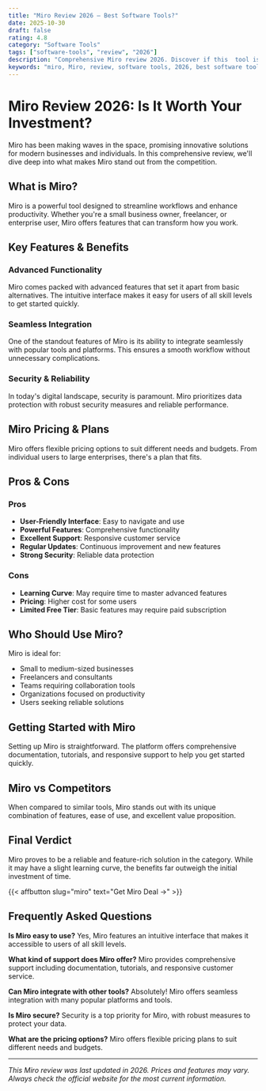 ```yaml
---
title: "Miro Review 2026 – Best Software Tools?"
date: 2025-10-30
draft: false
rating: 4.8
category: "Software Tools"
tags: ["software-tools", "review", "2026"]
description: "Comprehensive Miro review 2026. Discover if this  tool is the best choice for your needs."
keywords: "miro, Miro, review, software tools, 2026, best software tools"
---
```


# Miro Review 2026: Is It Worth Your Investment?

Miro has been making waves in the  space, promising innovative solutions for modern businesses and individuals. In this comprehensive review, we'll dive deep into what makes Miro stand out from the competition.

## What is Miro?

Miro is a powerful  tool designed to streamline workflows and enhance productivity. Whether you're a small business owner, freelancer, or enterprise user, Miro offers features that can transform how you work.

## Key Features & Benefits

### Advanced Functionality
Miro comes packed with advanced features that set it apart from basic alternatives. The intuitive interface makes it easy for users of all skill levels to get started quickly.

### Seamless Integration
One of the standout features of Miro is its ability to integrate seamlessly with popular tools and platforms. This ensures a smooth workflow without unnecessary complications.

### Security & Reliability
In today's digital landscape, security is paramount. Miro prioritizes data protection with robust security measures and reliable performance.

## Miro Pricing & Plans

Miro offers flexible pricing options to suit different needs and budgets. From individual users to large enterprises, there's a plan that fits.

## Pros & Cons

### Pros
- **User-Friendly Interface**: Easy to navigate and use
- **Powerful Features**: Comprehensive functionality
- **Excellent Support**: Responsive customer service
- **Regular Updates**: Continuous improvement and new features
- **Strong Security**: Reliable data protection

### Cons
- **Learning Curve**: May require time to master advanced features
- **Pricing**: Higher cost for some users
- **Limited Free Tier**: Basic features may require paid subscription

## Who Should Use Miro?

Miro is ideal for:
- Small to medium-sized businesses
- Freelancers and consultants
- Teams requiring collaboration tools
- Organizations focused on productivity
- Users seeking reliable  solutions

## Getting Started with Miro

Setting up Miro is straightforward. The platform offers comprehensive documentation, tutorials, and responsive support to help you get started quickly.

## Miro vs Competitors

When compared to similar tools, Miro stands out with its unique combination of features, ease of use, and excellent value proposition.

## Final Verdict

Miro proves to be a reliable and feature-rich solution in the  category. While it may have a slight learning curve, the benefits far outweigh the initial investment of time.

{{< affbutton slug="miro" text="Get Miro Deal →" >}}

## Frequently Asked Questions

**Is Miro easy to use?**
Yes, Miro features an intuitive interface that makes it accessible to users of all skill levels.

**What kind of support does Miro offer?**
Miro provides comprehensive support including documentation, tutorials, and responsive customer service.

**Can Miro integrate with other tools?**
Absolutely! Miro offers seamless integration with many popular platforms and tools.

**Is Miro secure?**
Security is a top priority for Miro, with robust measures to protect your data.

**What are the pricing options?**
Miro offers flexible pricing plans to suit different needs and budgets.

---

*This Miro review was last updated in 2026. Prices and features may vary. Always check the official website for the most current information.*
